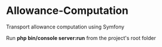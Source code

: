 # Allowance-Computation
Transport allowance computation using Symfony

Run <b>php bin/console server:run</b> from the project's root folder
